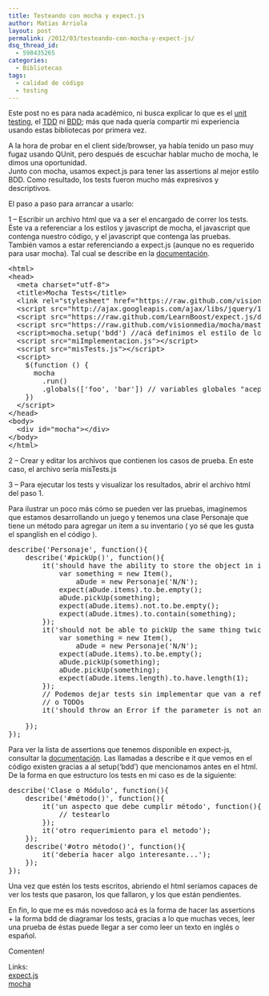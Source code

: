 ```yaml
---
title: Testeando con mocha y expect.js
author: Matias Arriola
layout: post
permalink: /2012/03/testeando-con-mocha-y-expect-js/
dsq_thread_id:
  - 598435265
categories:
  - Bibliotecas
tags:
  - calidad de código
  - testing
---
```

Este post no es para nada académico, ni busca explicar lo que es el <a href="http://es.wikipedia.org/wiki/Prueba_unitaria" title="Pruebas unitarias" target="_blank">unit testing</a>, el <a href="http://es.wikipedia.org/wiki/Tdd" title="Desarrollo guiado por pruebas" target="_blank">TDD</a> ni <a href="http://jmhogua.blogspot.com/2008/09/desarrollo-basado-en-el-comportamiento.html" title="Desarrollo Basado en el Comportamiento" target="_blank">BDD</a>; más que nada quería compartir mi experiencia usando estas bibliotecas por primera vez.

A la hora de probar en el client side/browser, ya había tenido un paso muy fugaz usando QUnit, pero después de escuchar hablar mucho de mocha, le dimos una oportunidad.  
Junto con mocha, usamos expect.js para tener las assertions al mejor estilo BDD. Como resultado, los tests fueron mucho más expresivos y descriptivos.

El paso a paso para arrancar a usarlo: 

1 &#8211; Escribir un archivo html que va a ser el encargado de correr los tests. Éste va a referenciar a los estilos y javascript de mocha, el javascript que contenga nuestro código, y el javascript que contenga las pruebas. También vamos a estar referenciando a expect.js (aunque no es requerido para usar mocha). Tal cual se describe en la [documentación][1].  
<!--more-->

<pre class="brush: xml; title: ; notranslate" title="">&lt;html&gt;
&lt;head&gt;
  &lt;meta charset="utf-8"&gt;
  &lt;title&gt;Mocha Tests&lt;/title&gt;
  &lt;link rel="stylesheet" href="https://raw.github.com/visionmedia/mocha/master/mocha.css" /&gt;
  &lt;script src="http://ajax.googleapis.com/ajax/libs/jquery/1.7.1/jquery.min.js"&gt;&lt;/script&gt;
  &lt;script src="https://raw.github.com/LearnBoost/expect.js/d2440da086bf8dc38c6085641f23b968a0f48b29/expect.js"&gt;&lt;/script&gt;
  &lt;script src="https://raw.github.com/visionmedia/mocha/master/mocha.js"&gt;&lt;/script&gt;
  &lt;script&gt;mocha.setup('bdd') //acá definimos el estilo de los tests, otra opción válida es tdd&lt;/script&gt;
  &lt;script src="miImplementacion.js"&gt;&lt;/script&gt;
  &lt;script src="misTests.js"&gt;&lt;/script&gt;
  &lt;script&gt;
    $(function () {
      mocha
        .run()
        .globals(['foo', 'bar']) // variables globales "aceptables"
    })
  &lt;/script&gt;
&lt;/head&gt;
&lt;body&gt;
  &lt;div id="mocha"&gt;&lt;/div&gt;
&lt;/body&gt;
&lt;/html&gt;
</pre>

2 &#8211; Crear y editar los archivos que contienen los casos de prueba. En este caso, el archivo sería misTests.js

3 &#8211; Para ejecutar los tests y visualizar los resultados, abrir el archivo html del paso 1.

Para ilustrar un poco más cómo se pueden ver las pruebas, imaginemos que estamos desarrollando un juego y tenemos una clase Personaje que tiene un método para agregar un ítem a su inventario ( yo sé que les gusta el spanglish en el código ). 

<pre class="brush: jscript; title: ; notranslate" title="">describe('Personaje', function(){
    describe('#pickUp()', function(){
        it('should have the ability to store the object in its items collection', function(){
            var something = new Item(),
                aDude = new Personaje('N/N');
            expect(aDude.items).to.be.empty();
            aDude.pickUp(something);
            expect(aDude.items).not.to.be.empty();
            expect(aDude.itmes).to.contain(something);
        });
        it('should not be able to pickUp the same thing twice', function(){
            var something = new Item(),
                aDude = new Personaje('N/N');
            expect(aDude.items).to.be.empty();
            aDude.pickUp(something);
            aDude.pickUp(something);
            expect(aDude.items.length).to.have.length(1);
        });
        // Podemos dejar tests sin implementar que van a reflejar requerimientos
        // o TODOs
        it('should throw an Error if the parameter is not an Item instance');

    });        
});​
</pre>

Para ver la lista de assertions que tenemos disponible en expect-js, consultar la <a href="https://github.com/LearnBoost/expect.js/blob/master/README.md" title="expectjs - readme" target="_blank">documentación</a>. Las llamadas a describe e it que vemos en el código existen gracias a al setup(&#8216;bdd&#8217;) que mencionamos antes en el html.  
De la forma en que estructuro los tests en mi caso es de la siguiente:

<pre class="brush: jscript; title: ; notranslate" title="">describe('Clase o Módulo', function(){
    describe('#método()', function(){
        it('un aspecto que debe cumplir método', function(){
            // testearlo
        });
        it('otro requerimiento para el metodo');
    });
    describe('#otro método()', function(){
        it('debería hacer algo interesante...');
    });        
});​
</pre>

Una vez que estén los tests escritos, abriendo el html seríamos capaces de ver los tests que pasaron, los que fallaron, y los que están pendientes.

En fin, lo que me es más novedoso acá es la forma de hacer las assertions + la forma bdd de diagramar los tests, gracias a lo que muchas veces, leer una prueba de éstas puede llegar a ser como leer un texto en inglés o español.

Comenten!

Links:  
<a href="https://github.com/LearnBoost/expect.js" title="expect.js" target="_blank">expect.js</a>  
<a href="http://visionmedia.github.com/mocha/" title="mocha" target="_blank">mocha</a>

 [1]: http://visionmedia.github.com/mocha/ "mocha"